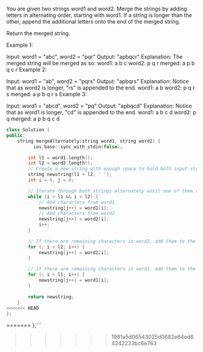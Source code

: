 You are given two strings word1 and word2. Merge the strings by adding letters in alternating order, starting with word1. If a string is longer than the other, append the additional letters onto the end of the merged string.

Return the merged string.

Example 1:

Input: word1 = "abc", word2 = "pqr"
Output: "apbqcr"
Explanation: The merged string will be merged as so:
word1: a b c
word2: p q r
merged: a p b q c r
Example 2:

Input: word1 = "ab", word2 = "pqrs"
Output: "apbqrs"
Explanation: Notice that as word2 is longer, "rs" is appended to the end.
word1: a b
word2: p q r s
merged: a p b q r s
Example 3:

Input: word1 = "abcd", word2 = "pq"
Output: "apbqcd"
Explanation: Notice that as word1 is longer, "cd" is appended to the end.
word1: a b c d
word2: p q
merged: a p b q c d

```cpp
class Solution {
public:
    string mergeAlternately(string word1, string word2) {
          ios_base::sync_with_stdio(false);

        int l1 = word1.length();
        int l2 = word2.length();
        // Create a new string with enough space to hold both input strings
        string newstring(l1 + l2, ' ');
        int i = 0, j = 0;

        // Iterate through both strings alternately until one of them reaches its end
        while (i < l1 && i < l2) {
            // Add characters from word1
            newstring[j++] = word1[i];
            // Add characters from word2
            newstring[j++] = word2[i];
            i++;
        }

        // If there are remaining characters in word2, add them to the new string
        for (; i < l2; i++) {
            newstring[j++] = word2[i];
        }

        // If there are remaining characters in word1, add them to the new string
        for (; i < l1; i++) {
            newstring[j++] = word1[i];
        }

        return newstring;
    }
<<<<<<< HEAD
};
```
=======
};```

>>>>>>> 1981a5d06543025d0682e64ed64242233bc6e763
